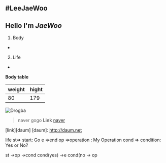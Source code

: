 #LeeJaeWoo
----
Hello I'm  *JaeWoo*
--
1. Body
-
2. Life
-
**Body table**

weight   |  hight
-------- | ---
  80     | 179
 ![Drogba](http://timetree.zumst.com/2013/09/05/00/190e778477894d9f8f6af805a879990b.jpg )

>naver gogo
**Link**
[naver](http://naver.com)

[link][daum]
[daum]: http://daum.net 

life 
st=> start: Go
e =>end
op =>operation : My Operation
cond => condition: Yes or No?

st ->op ->cond
cond(yes) ->e
cond(no -> op
